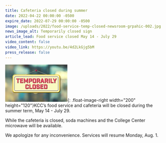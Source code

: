 ```yaml
---
title: Cafeteria closed during summer
date: 2022-04-22 00:00:00 -0500
expire_date: 2022-07-29 00:00:00 -0500
image: /uploads/2022/food-service-temp-closed-newsroom-grpahic-002.jpg
news_image_alt: Temporarily closed sign
article_lead: Food service closed May 14 - July 29
video_content: false
video_link: https://youtu.be/4d2LkGjg5bM
press_release: false
---
```

![](/uploads/2022/temp-closed200x120.jpg){: .float-image-right width="200" height="120"}KCC’s food service and cafeteria will be closed during the summer term, May 14 - July 29.

While the cafeteria is closed, soda machines and the College Center microwave will be available.

We apologize for any inconvenience. Services will resume Monday, Aug. 1.
